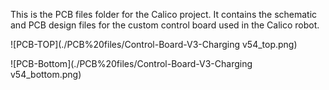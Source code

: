 This is the PCB files folder for the Calico project. It contains the schematic and PCB design files for the custom control board used in the Calico
robot.


![PCB-TOP](./PCB%20files/Control-Board-V3-Charging v54_top.png)

![PCB-Bottom](./PCB%20files/Control-Board-V3-Charging v54_bottom.png)
